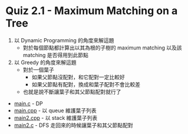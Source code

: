 # Quiz 2.1 - Maximum Matching on a Tree

1. 以 Dynamic Programming 的角度來解這題
    - 對於每個節點都計算出以其為根的子樹的 maximum matching 以及該 matching 是否得用到此節點
2. 以 Greedy 的角度來解這題
    - 對於一個葉子
        - 如果父節點沒配對，和它配對一定比較好
        - 如果父節點有配對，換成和葉子配對不會比較差
    - 也就是說不斷讓葉子和其父節點配對就行了

- [main.c](main.c) - DP
- [main.cpp](main.cpp) - 以 queue 維護葉子列表
- [main2.cpp](main2.cpp) - 以 stack 維護葉子列表
- [main2.c](main2.c) - DFS 走回來的時候讓葉子和其父節點配對
